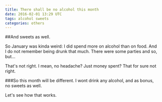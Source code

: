 ```yaml
---
title: There shall be no alcohol this month
date: 2016-02-01 13:29 UTC
tags: alcohol sweets
categories: others
---
```

##And sweets as well. 

So January was kinda weird: I did spend more on alcohol than on food. And I do not remember being drunk that much. There were some parties and so, but...  

That's not right. I mean, no headache? Just money spent? That for sure not right. 

###So this month will be different. 
I wont drink any alcohol, and as bonus, no sweets as well.

Let's see how that works.

